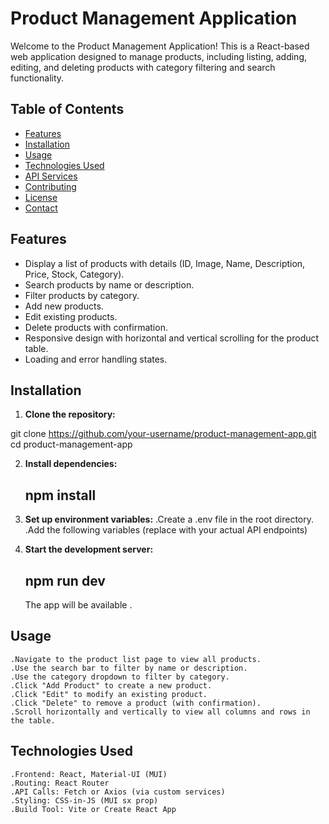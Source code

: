 # Product Management Application

Welcome to the Product Management Application! This is a React-based web application designed to manage products, including listing, adding, editing, and deleting products with category filtering and search functionality.

## Table of Contents
- [Features](#features)
- [Installation](#installation)
- [Usage](#usage)
- [Technologies Used](#technologies-used)
- [API Services](#api-services)
- [Contributing](#contributing)
- [License](#license)
- [Contact](#contact)

## Features
- Display a list of products with details (ID, Image, Name, Description, Price, Stock, Category).
- Search products by name or description.
- Filter products by category.
- Add new products.
- Edit existing products.
- Delete products with confirmation.
- Responsive design with horizontal and vertical scrolling for the product table.
- Loading and error handling states.

## Installation

1. **Clone the repository:**
  
  git clone https://github.com/your-username/product-management-app.git
  cd product-management-app

2. **Install dependencies:**

    ## npm install 

3. **Set up environment variables:**
    .Create a .env file in the root directory.
    .Add the following variables (replace with your actual API endpoints)

4. **Start the development server:**

    ## npm run dev

    The app will be available .
    
## Usage
    .Navigate to the product list page to view all products.
    .Use the search bar to filter by name or description.
    .Use the category dropdown to filter by category.
    .Click "Add Product" to create a new product.
    .Click "Edit" to modify an existing product.
    .Click "Delete" to remove a product (with confirmation).
    .Scroll horizontally and vertically to view all columns and rows in the table.

## Technologies Used
    .Frontend: React, Material-UI (MUI)
    .Routing: React Router
    .API Calls: Fetch or Axios (via custom services)
    .Styling: CSS-in-JS (MUI sx prop)
    .Build Tool: Vite or Create React App
